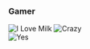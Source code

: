 ### Gamer 
![I Love Milk](https://media1.tenor.com/m/gBHtrLMax3EAAAAd/home-homelander.gif) 
![Crazy](https://media1.tenor.com/m/hc7NhKMg798AAAAd/patria-theboys.gif)  
![Yes](https://media1.tenor.com/m/JCuhtXcGE6MAAAAC/homelander-milk.gif)

